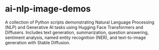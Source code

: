 # ai-nlp-image-demos
A collection of Python scripts demonstrating Natural Language Processing (NLP) and Generative AI tasks using Hugging Face Transformers and Diffusers. Includes text generation, summarization, question answering, sentiment analysis, named entity recognition (NER), and text-to-image generation with Stable Diffusion.
